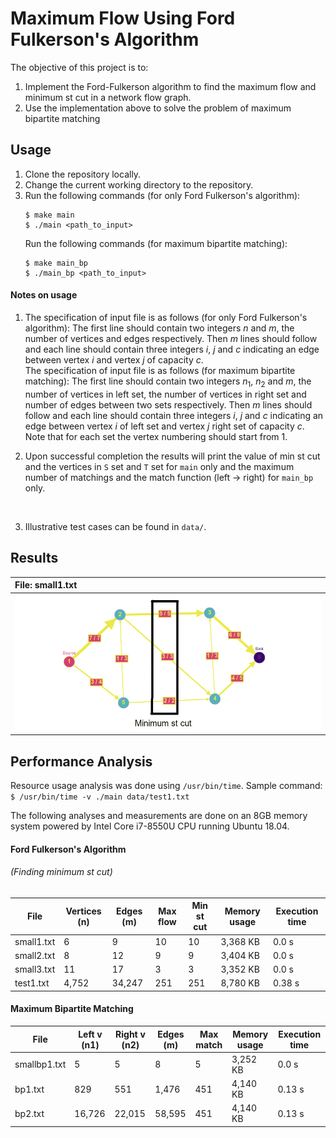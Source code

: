 # Maximum Flow Using Ford Fulkerson's Algorithm

The objective of this project is to:
   1. Implement the Ford-Fulkerson algorithm to find the maximum flow and minimum st cut in a network flow graph.
   2. Use the implementation above to solve the problem of maximum bipartite matching


## Usage

1. Clone the repository locally.
2. Change the current working directory to the repository.
3. Run the following commands (for only Ford Fulkerson's algorithm):
   ```shell
   $ make main
   $ ./main <path_to_input>
   ```
   Run the following commands (for maximum bipartite matching):
   ```shell
   $ make main_bp
   $ ./main_bp <path_to_input>
   ```

#### Notes on usage

1. The specification of input file is as follows (for only Ford Fulkerson's algorithm):
   The first line should contain two integers $n$ and $m$, the number of vertices and edges respectively.
   Then $m$ lines should follow and each line should contain three integers $i$, $j$ and $c$  indicating an edge between vertex $i$ and vertex $j$ of capacity $c$.
    <br>
   The specification of input file is as follows (for maximum bipartite matching):
   The first line should contain two integers $n_1$, $n_2$ and $m$, the number of vertices in left set, the number of vertices in right set and number of edges between two sets respectively.
   Then $m$ lines should follow and each line should contain three integers $i$, $j$ and $c$  indicating an edge between vertex $i$ of left set and vertex $j$ right set of capacity $c$.
   Note that for each set the vertex numbering should start from $1$.
   <br>

2. Upon successful completion the results will print the value of min st cut and the vertices in `S` set and `T` set for `main` only and the maximum number of matchings and the match function (left -> right) for `main_bp` only.
<br>

3. Illustrative test cases can be found in `data/`.

## Results

File: small1.txt|
:-|
<img src = "img/small1.png">|

## Performance Analysis

Resource usage analysis was done using `/usr/bin/time`.
Sample command: `$ /usr/bin/time -v ./main data/test1.txt`

The following analyses and measurements are done on an 8GB memory system powered by Intel Core i7-8550U CPU running Ubuntu 18.04.

#### Ford Fulkerson's Algorithm
###### (Finding minimum st cut)

File|Vertices (n)|Edges (m)|Max flow|Min st cut|Memory usage|Execution time
----|----|---|---|---|---|--|
small1.txt|6|9|10|10|3,368 KB|0.0 s
small2.txt|8|12|9|9|3,404 KB|0.0 s
small3.txt|11|17|3|3|3,352 KB|0.0 s
test1.txt|4,752|34,247|251|251|8,780 KB|0.38 s

#### Maximum Bipartite Matching

File|Left v (n1)|Right v (n2)|Edges (m)|Max match|Memory usage|Execution time
----|----|---|---|---|---|---|
smallbp1.txt|5|5|8|5|3,252 KB | 0.0 s
bp1.txt|829|551|1,476|451|4,140 KB | 0.13 s
bp2.txt|16,726|22,015|58,595|451|4,140 KB | 0.13 s